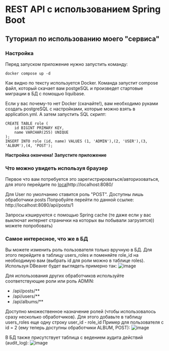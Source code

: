 # REST API с использованием Spring Boot
## Туториал по использованию моего "сервиса"

### Настройка
Перед запуском приложение нужно запустить команду:
```
docker compose up -d
```
Как видно по тексту используется Docker. Команда запустит compose файл, который скачает вам postgeSQL и произведет стартовые миграции в БД с помощью liquibase.

Если у вас почему-то нет Docker (скачайте!), вам необходимо руками создать postgreSQL с настройками, которые можно взять в application.yml.
А затем запустить SQL скрипт:
```
CREATE TABLE role (
    id BIGINT PRIMARY KEY,
    name VARCHAR(255) UNIQUE
);
INSERT INTO role (id, name) VALUES (1, 'ADMIN'),(2, 'USER'),(3, 'ALBUM'),(4, 'POST');
```

**Настройка окончена!**
**Запустите приложение**

### Что можно увидеть используя браузер
Первое что вам потребуется это зарегистрироваться/авторизоваться, для этого перейдите по [local](http://localhost:8080/)http://localhost:8080/

Для User по умолчанию ставится роль "POST". Доступны лишь обработчики posts
Попробуйте перейти по данной ссылке:
http://localhost:8080/api/posts/1

Запросы кэшируются с помощью Spring cache (те даже если у вас выключат интернет странички на которых вы побывали загрузятся)) можете попробовать)

### Самое интересное, что же в БД
Вы можете изменить роль пользователя только вручную в БД. Для этого перейдите в таблицу users_roles и поменяйте role_id на необходимую вам (выбрать id для роли можно в таблице roles). 
Используя DBeaver будет выглядеть примерно так:
![image](https://github.com/Discovery19/Proxy-REST-API/assets/112725051/aa6c9634-511e-4c99-9790-555ae5ff9478)

Для использования других обработчиков используйте соответствующие роли или роль ADMIN:
- /api/posts/**
- /api/users/**
- /api/albums/**

Доступно множественное назначение ролей (чтобы использовалось сразу несколько обработчиков). Для этого добавьте в таблицу users_roles еще одну строку user_id - role_id
Пример для пользователя с id = 2 (ему теперь доступны обработчики ALBUM, POST):
![image](https://github.com/Discovery19/Proxy-REST-API/assets/112725051/d80e9c50-2ead-45e5-9231-6d3d2d1c2a36)

В БД также присутствует таблица с ведением аудита действий (audit_log):
![image](https://github.com/Discovery19/Proxy-REST-API/assets/112725051/2e5d5617-41e3-41d5-b545-458d53c477f0)


